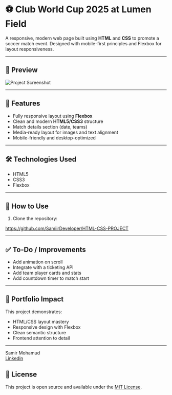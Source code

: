 # ⚽ Club World Cup 2025 at Lumen Field

A responsive, modern web page built using **HTML** and **CSS** to promote a soccer match event. Designed with mobile-first principles and Flexbox for layout responsiveness.

---

## 📸 Preview

![Project Screenshot](screenshot.png) 

---

## 🌟 Features

- Fully responsive layout using **Flexbox**
- Clean and modern **HTML5/CSS3** structure
- Match details section (date, teams)
- Media-ready layout for images and text alignment
- Mobile-friendly and desktop-optimized

---

## 🛠️ Technologies Used

- HTML5
- CSS3
- Flexbox

---

## 🚀 How to Use

1. Clone the repository:

https://github.com/SamiirDeveloper/HTML-CSS-PROJECT 

---

## ✅ To-Do / Improvements

- Add animation on scroll
- Integrate with a ticketing API
- Add team player cards and stats
- Add countdown timer to match start

---

## 💼 Portfolio Impact

This project demonstrates:
- HTML/CSS layout mastery
- Responsive design with Flexbox
- Clean semantic structure
- Frontend attention to detail 

---

Samir Mohamud  
[Linkedin](https://www.linkedin.com/in/samiirdeveloper/)


## 📄 License

This project is open source and available under the [MIT License](LICENSE).